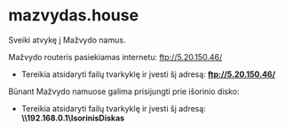# mazvydas.house

Sveiki atvykę į Mažvydo namus.

Mažvydo routeris pasiekiamas internetu: ftp://5.20.150.46/
* Tereikia atsidaryti failų tvarkyklę ir įvesti šį adresą: **ftp://5.20.150.46/**  

Būnant Mažvydo namuose galima prisijungti prie išorinio disko: 
* Tereikia atsidaryti failų tvarkyklę ir įvesti šį adresą: **\\\\192.168.0.1\IsorinisDiskas**

<!-- Būnant toliau nuo Mažvydo namų, išorinį diską galima pasiekti **per internetą** šiuo adresu: [router.mazvydas.house](http://router.mazvydas.house)
-->

